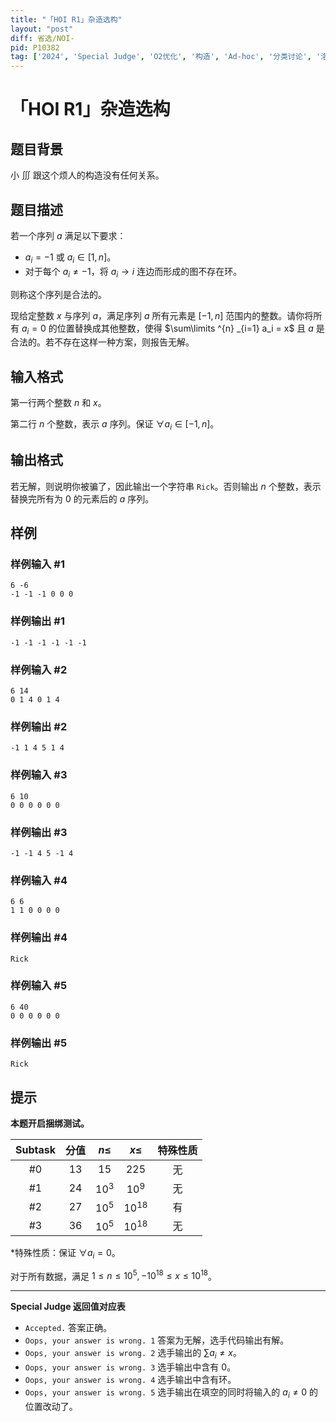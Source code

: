 ```yaml
---
title: "「HOI R1」杂造选构"
layout: "post"
diff: 省选/NOI-
pid: P10382
tag: ['2024', 'Special Judge', 'O2优化', '构造', 'Ad-hoc', '分类讨论', '洛谷比赛']
---
```

# 「HOI R1」杂造选构
## 题目背景

小 $\iiint$ 跟这个烦人的构造没有任何关系。
## 题目描述

若一个序列 $a$ 满足以下要求：

- $a_i=-1$ 或 $a_i\in [1,n]$。
- 对于每个 $a_i\not=-1$，将 $a_i\to i$ 连边而形成的图不存在环。

则称这个序列是合法的。

现给定整数 $x$ 与序列 $a$，满足序列 $a$ 所有元素是 $[-1,n]$ 范围内的整数。请你将所有 $a_i=0$ 的位置替换成其他整数，使得 $\sum\limits ^{n} _{i=1} a_i = x$ 且 $a$ 是合法的。若不存在这样一种方案，则报告无解。
## 输入格式

第一行两个整数 $n$ 和 $x$。

第二行 $n$ 个整数，表示 $a$ 序列。保证 $\forall a_i \in [-1,n]$。
## 输出格式

若无解，则说明你被骗了，因此输出一个字符串 `Rick`。否则输出 $n$ 个整数，表示替换完所有为 $0$ 的元素后的 $a$ 序列。
## 样例

### 样例输入 #1
```
6 -6
-1 -1 -1 0 0 0
```
### 样例输出 #1
```
-1 -1 -1 -1 -1 -1
```
### 样例输入 #2
```
6 14
0 1 4 0 1 4
```
### 样例输出 #2
```
-1 1 4 5 1 4
```
### 样例输入 #3
```
6 10
0 0 0 0 0 0
```
### 样例输出 #3
```
-1 -1 4 5 -1 4
```
### 样例输入 #4
```
6 6
1 1 0 0 0 0
```
### 样例输出 #4
```
Rick
```
### 样例输入 #5
```
6 40
0 0 0 0 0 0
```
### 样例输出 #5
```
Rick
```
## 提示

**本题开启捆绑测试。**

| Subtask | 分值 | $n \le$ | $x \le$ |特殊性质 |
| :----------: | :----------: | :----------: | :----------: | :----------: |
| #0 | $13$ | $15$ | $225$|无|
| #1 | $24$ | $10^3$ | $10^9$|无|
| #2 | $27$ | $10^5$ | $10^{18}$|有|
| #3 | $36$ | $10^5$ | $10^{18}$|无|

*特殊性质：保证 $\forall a_i =0$。

对于所有数据，满足 $1 \le n \le 10^5,-10^{18} \le x \le 10^{18}$。

***

**Special Judge 返回值对应表**

- `Accepted.` 答案正确。
- `Oops, your answer is wrong. 1` 答案为无解，选手代码输出有解。
- `Oops, your answer is wrong. 2` 选手输出的 $\sum a_i \not = x$。
- `Oops, your answer is wrong. 3` 选手输出中含有 $0$。
- `Oops, your answer is wrong. 4` 选手输出中含有环。
- `Oops, your answer is wrong. 5` 选手输出在填空的同时将输入的 $a_i \not=0$ 的位置改动了。
